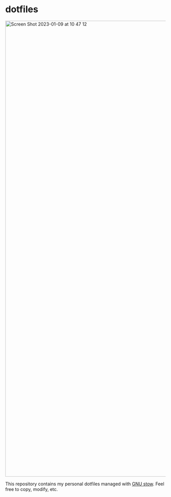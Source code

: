# dotfiles
<img width="1434" alt="Screen Shot 2023-01-09 at 10 47 12" src="https://user-images.githubusercontent.com/61953352/211229882-b54123da-f0b0-4877-9444-85601e31d779.png">

This repository contains my personal dotfiles managed with [GNU stow](https://www.gnu.org/software/stow/). Feel free to copy, modify, etc.
